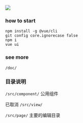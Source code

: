 ![](https://img.shields.io/badge/sandbox-building-{green}.svg)

### how to start

```
npm install -g @vue/cli
git config core.ignorecase false
npm i
vue ui
```

### see more

`/doc/`

### 目录说明

`/src/component/` 公用组件

已取消 `/src/view/`

`/src/page/` 主要的编辑目录